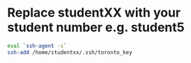 
# Replace studentXX with your student number e.g. student5

```bash
eval `ssh-agent -s`
ssh-add /home/studentxx/.ssh/toronto_key
```
